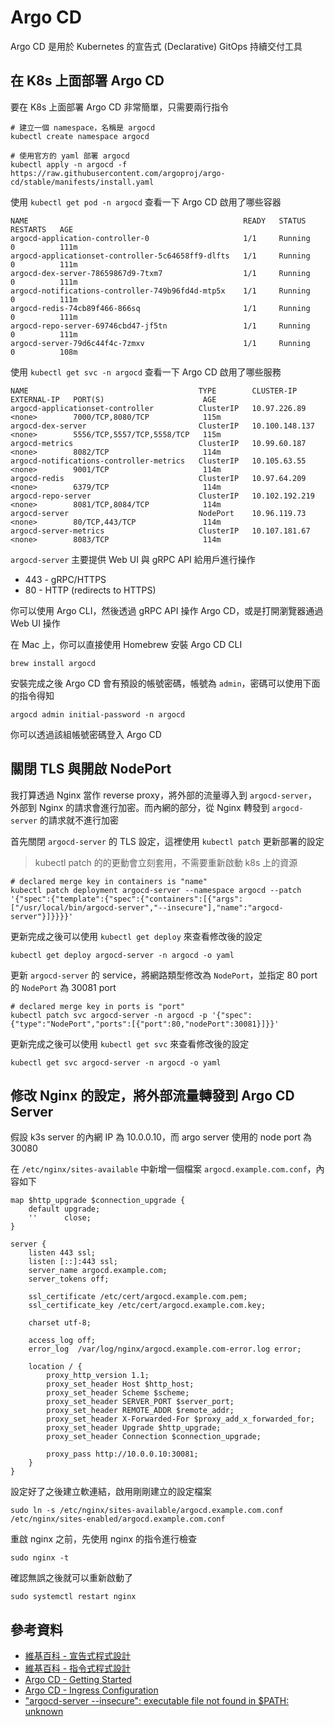 # Argo CD

Argo CD 是用於 Kubernetes 的宣告式 (Declarative) GitOps 持續交付工具

## 在 K8s 上面部署 Argo CD

要在 K8s 上面部署 Argo CD 非常簡單，只需要兩行指令

```shell
# 建立一個 namespace，名稱是 argocd
kubectl create namespace argocd

# 使用官方的 yaml 部署 argocd
kubectl apply -n argocd -f https://raw.githubusercontent.com/argoproj/argo-cd/stable/manifests/install.yaml
```

使用 `kubectl get pod -n argocd` 查看一下 Argo CD 啟用了哪些容器

```text
NAME                                                READY   STATUS    RESTARTS   AGE
argocd-application-controller-0                     1/1     Running   0          111m
argocd-applicationset-controller-5c64658ff9-dlfts   1/1     Running   0          111m
argocd-dex-server-78659867d9-7txm7                  1/1     Running   0          111m
argocd-notifications-controller-749b96fd4d-mtp5x    1/1     Running   0          111m
argocd-redis-74cb89f466-866sq                       1/1     Running   0          111m
argocd-repo-server-69746cbd47-jf5tn                 1/1     Running   0          111m
argocd-server-79d6c44f4c-7zmxv                      1/1     Running   0          108m
```

使用 `kubectl get svc -n argocd` 查看一下 Argo CD 啟用了哪些服務

```text
NAME                                      TYPE        CLUSTER-IP       EXTERNAL-IP   PORT(S)                      AGE
argocd-applicationset-controller          ClusterIP   10.97.226.89     <none>        7000/TCP,8080/TCP            115m
argocd-dex-server                         ClusterIP   10.100.148.137   <none>        5556/TCP,5557/TCP,5558/TCP   115m
argocd-metrics                            ClusterIP   10.99.60.187     <none>        8082/TCP                     114m
argocd-notifications-controller-metrics   ClusterIP   10.105.63.55     <none>        9001/TCP                     114m
argocd-redis                              ClusterIP   10.97.64.209     <none>        6379/TCP                     114m
argocd-repo-server                        ClusterIP   10.102.192.219   <none>        8081/TCP,8084/TCP            114m
argocd-server                             NodePort    10.96.119.73     <none>        80/TCP,443/TCP               114m
argocd-server-metrics                     ClusterIP   10.107.181.67    <none>        8083/TCP                     114m
```

 `argocd-server` 主要提供 Web UI 與 gRPC API 給用戶進行操作

- 443 - gRPC/HTTPS
- 80 - HTTP (redirects to HTTPS)

你可以使用 Argo CLI，然後透過 gRPC API 操作 Argo CD，或是打開瀏覽器通過 Web UI 操作

在 Mac 上，你可以直接使用 Homebrew 安裝 Argo CD CLI

```shell
brew install argocd
```

安裝完成之後 Argo CD 會有預設的帳號密碼，帳號為 `admin`，密碼可以使用下面的指令得知

```shell
argocd admin initial-password -n argocd
```

你可以透過該組帳號密碼登入 Argo CD

## 關閉 TLS 與開啟 NodePort

我打算透過 Nginx 當作 reverse proxy，將外部的流量導入到 `argocd-server`，
外部到 Nginx 的請求會進行加密。而內網的部分，從 Nginx 轉發到 `argocd-server` 的請求就不進行加密

首先關閉 `argocd-server` 的 TLS 設定，這裡使用 `kubectl patch` 更新部署的設定

> kubectl patch 的的更動會立刻套用，不需要重新啟動 k8s 上的資源

```shell
# declared merge key in containers is "name"
kubectl patch deployment argocd-server --namespace argocd --patch '{"spec":{"template":{"spec":{"containers":[{"args":["/usr/local/bin/argocd-server","--insecure"],"name":"argocd-server"}]}}}}'
```

更新完成之後可以使用 `kubectl get deploy` 來查看修改後的設定

```shell
kubectl get deploy argocd-server -n argocd -o yaml
```

更新 `argocd-server` 的 service，將網路類型修改為 `NodePort`，並指定 80 port 的 `NodePort` 為 30081 port

```shell
# declared merge key in ports is "port"
kubectl patch svc argocd-server -n argocd -p '{"spec":{"type":"NodePort","ports":[{"port":80,"nodePort":30081}]}}'
```

更新完成之後可以使用 `kubectl get svc` 來查看修改後的設定

```shell
kubectl get svc argocd-server -n argocd -o yaml
```

## 修改 Nginx 的設定，將外部流量轉發到 Argo CD Server

假設 k3s server 的內網 IP 為 10.0.0.10，而 argo server 使用的 node port 為 30080

在 `/etc/nginx/sites-available` 中新增一個檔案 `argocd.example.com.conf`，內容如下

```nginx
map $http_upgrade $connection_upgrade {
    default upgrade;
    ''      close;
}

server {
    listen 443 ssl;
    listen [::]:443 ssl;
    server_name argocd.example.com;
    server_tokens off;

    ssl_certificate /etc/cert/argocd.example.com.pem;
    ssl_certificate_key /etc/cert/argocd.example.com.key;

    charset utf-8;

    access_log off;
    error_log  /var/log/nginx/argocd.example.com-error.log error;

    location / {
        proxy_http_version 1.1;
        proxy_set_header Host $http_host;
        proxy_set_header Scheme $scheme;
        proxy_set_header SERVER_PORT $server_port;
        proxy_set_header REMOTE_ADDR $remote_addr;
        proxy_set_header X-Forwarded-For $proxy_add_x_forwarded_for;
        proxy_set_header Upgrade $http_upgrade;
        proxy_set_header Connection $connection_upgrade;

        proxy_pass http://10.0.0.10:30081;
    }
}
```

設定好了之後建立軟連結，啟用剛剛建立的設定檔案

```shell
sudo ln -s /etc/nginx/sites-available/argocd.example.com.conf /etc/nginx/sites-enabled/argocd.example.com.conf
```

重啟 nginx 之前，先使用 nginx 的指令進行檢查

```shell
sudo nginx -t
```

確認無誤之後就可以重新啟動了

```shell
sudo systemctl restart nginx
```

## 參考資料

- [維基百科 - 宣告式程式設計](https://zh.wikipedia.org/zh-tw/%E5%AE%A3%E5%91%8A%E5%BC%8F%E7%B7%A8%E7%A8%8B)
- [維基百科 - 指令式程式設計](https://zh.wikipedia.org/zh-tw/%E6%8C%87%E4%BB%A4%E5%BC%8F%E7%B7%A8%E7%A8%8B)
- [Argo CD - Getting Started](https://argo-cd.readthedocs.io/en/stable/getting_started/)
- [Argo CD - Ingress Configuration](https://argo-cd.readthedocs.io/en/stable/operator-manual/ingress/)
- ["argocd-server --insecure": executable file not found in $PATH: unknown](https://github.com/argoproj/argo-cd/discussions/8520)

